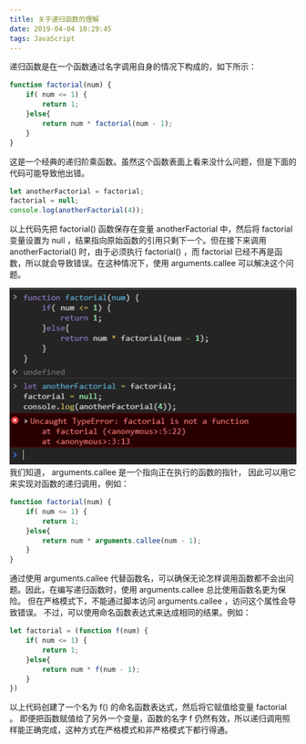 ```yaml
---
title: 关于递归函数的理解
date: 2019-04-04 10:29:45
tags: JavaScript
---
```


递归函数是在一个函数通过名字调用自身的情况下构成的，如下所示：

```js
function factorial(num) {
    if( num <= 1) {
        return 1;
    }else{
        return num * factorial(num - 1);
    }
}
```

这是一个经典的递归阶乘函数。虽然这个函数表面上看来没什么问题，但是下面的代码可能导致他出错。
<!-- more -->

```js
let anotherFactorial = factorial;
factorial = null;
console.log(anotherFactorial(4));
```

以上代码先把 factorial() 函数保存在变量 anotherFactorial 中，然后将 factorial 变量设置为 null ，结果指向原始函数的引用只剩下一个。但在接下来调用 anotherFactorial() 时，由于必须执行 factorial() ，而 factorial 已经不再是函数，所以就会导致错误。在这种情况下，使用 arguments.callee 可以解决这个问题。

![对应错误提示](关于递归函数的理解/错误演示.png)
我们知道， arguments.callee 是一个指向正在执行的函数的指针， 因此可以用它来实现对函数的递归调用，例如：

```js
function factorial(num) {
    if( num <= 1) {
        return 1;
    }else{
        return num * arguments.callee(num - 1);
    }
}
```

通过使用 arguments.callee 代替函数名，可以确保无论怎样调用函数都不会出问题。因此，在编写递归函数时，使用 arguments.callee 总比使用函数名更为保险。
但在严格模式下，不能通过脚本访问 arguments.callee ，访问这个属性会导致错误。 不过，可以使用命名函数表达式来达成相同的结果。例如：

```js
let factorial = (function f(num) {
    if( num <= 1) {
        return 1;
    }else{
        return num * f(num - 1);
    }
})
```

以上代码创建了一个名为 f() 的命名函数表达式，然后将它赋值给变量 factorial 。 即便把函数赋值给了另外一个变量，函数的名字 f 仍然有效，所以递归调用照样能正确完成，这种方式在严格模式和非严格模式下都行得通。
